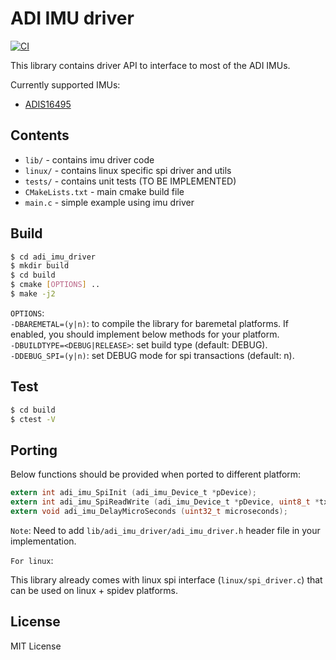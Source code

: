 # ADI IMU driver

[![CI](https://github.com/spalani7/adi_imu_driver/workflows/CI/badge.svg?branch=master)](https://github.com/spalani7/adi_imu_driver/actions)

This library contains driver API to interface to most of the ADI IMUs.

Currently supported IMUs: 
* [ADIS16495](https://www.analog.com/media/en/technical-documentation/data-sheets/ADIS16495.pdf)


## Contents
* `lib/` - contains imu driver code
* `linux/` - contains linux specific spi driver and utils
* `tests/` - contains unit tests (TO BE IMPLEMENTED)
* `CMakeLists.txt` - main cmake build file
* `main.c` - simple example using imu driver


## Build
```bash
$ cd adi_imu_driver
$ mkdir build
$ cd build
$ cmake [OPTIONS] ..
$ make -j2
```

`OPTIONS`:  
`-DBAREMETAL=(y|n)`: to compile the library for baremetal platforms. If enabled, you should implement below methods for your platform.  
`-DBUILDTYPE=<DEBUG|RELEASE>`: set build type (default: DEBUG).  
`-DDEBUG_SPI=(y|n)`: set DEBUG mode for spi transactions (default: n).  

## Test
```bash
$ cd build
$ ctest -V
```

## Porting
Below functions should be provided when ported to different platform:

```c
extern int adi_imu_SpiInit (adi_imu_Device_t *pDevice);
extern int adi_imu_SpiReadWrite (adi_imu_Device_t *pDevice, uint8_t *txBuf, uint8_t *rxBuf, uint32_t length);
extern void adi_imu_DelayMicroSeconds (uint32_t microseconds);
```

`Note`: Need to add `lib/adi_imu_driver/adi_imu_driver.h` header file in your implementation. 

`For linux`:

This library already comes with linux spi interface (`linux/spi_driver.c`) that can be used on linux + spidev platforms.

## License
MIT License
